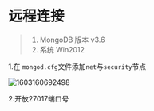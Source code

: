# 远程连接

> 1. MongoDB 版本 v3.6
> 2. 系统 Win2012

1.在 `mongod.cfg`文件添加`net`与`security`节点

![1603160692498](https://pzy-images.oss-cn-hangzhou.aliyuncs.com/img/202203201501317.png)

2.开放27017端口号